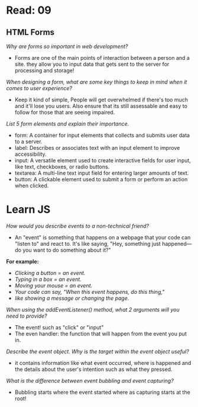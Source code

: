 # Read: 09

## HTML Forms

_Why are forms so important in web development?_

+ Forms are one of the main points of interaction between a person and a site. they allow you to input data that gets sent to the  server for processing and storage!

_When designing a form, what are some key things to keep in mind when it comes to user experience?_

+ Keep it kind of simple, People will get overwhelmed if there's too much and it'll lose you users. Also ensure that its still assessable and easy to follow for those that are seeing impaired.

_List 5 form elements and explain their importance._

+ form: A container for input elements that collects and submits user data to a server.
+ label: Describes or associates text with an input element to improve accessibility.
+ input: A versatile element used to create interactive fields for user input, like text, checkboxes, or radio buttons.
+ textarea: A multi-line text input field for entering larger amounts of text.
+ button: A clickable element used to submit a form or perform an action when clicked.

# Learn JS

_How would you describe events to a non-technical friend?_

+ An "event" is something that happens on a webpage that your code can "listen to" and react to. It's like saying, "Hey, something just happened—do you want to do something about it?"

**For example:**

+ _Clicking a button = an event._
+ _Typing in a box = an event._
+ _Moving your mouse = an event._
+ _Your code can say, "When this event happens, do this thing,"_
+ _like showing a message or changing the page._

_When using the addEventListener() method, what 2 arguments will you need to provide?_

+ The event! such as "click" or "input"
+ The even handler: the function that will happen from the event you put in.

_Describe the event object. Why is the target within the event object useful?_

+ it contains information like what event occurred, where is happened and the details about the user's intention such as what they pressed.

_What is the difference between event bubbling and event capturing?_

+ Bubbling starts where the event started where as capturing starts at the root!
